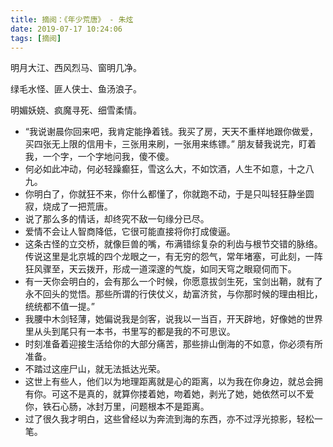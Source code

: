 ```yaml
---
title: 摘阅：《年少荒唐》 - 朱炫
date: 2019-07-17 10:24:06
tags: [摘阅]
---
```


明月大江、西风烈马、窗明几净。

绿毛水怪、匪人侠士、鱼汤浪子。

明媚妖娆、疯魔寻死、细雪柔情。

<!--more-->

- “我说谢晨你回来吧，我肯定能挣着钱。我买了房，天天不重样地跟你做爱，买四张无上限的信用卡，三张用来刷，一张用来练镖。” 朋友替我说完，盯着我，一个字，一个字地问我，傻不傻。
- 何必如此冲动，何必轻躁癫狂，雪这么大，不如饮酒，人生不如意，十之八九。
- 你明白了，你就狂不来，你什么都懂了，你就跑不动，于是只叫轻狂静坐圆寂，烧成了一把荒唐。
- 说了那么多的情话，却终究不敌一句缘分已尽。
- 爱情不会让人智商降低，它很可能直接将你打成傻逼。
- 这条古怪的立交桥，就像巨兽的嘴，布满错综复杂的利齿与根节交错的脉络。传说这里是北京城的四个龙眼之一，有无穷的怨气，常年堵塞，可此刻，一阵狂风骤至，天云拨开，形成一道深邃的气旋，如同天穹之眼窥伺而下。
- 有一天你会明白的，会有那么一个时候，你愿意拔剑生死，宝剑出鞘，就有了永不回头的觉悟。那些所谓的行侠仗义，劫富济贫，与你那时候的理由相比，统统都不值一提。”
- 我腰中木剑轻薄，她偏说我是剑客，说我以一当百，开天辟地，好像她的世界里从头到尾只有一本书，书里写的都是我的不可思议。
- 时刻准备着迎接生活给你的大部分痛苦，那些排山倒海的不如意，你必须有所准备。
- 不踏过这座尸山，就无法抵达光荣。
- 这世上有些人，他们以为地理距离就是心的距离，以为我在你身边，就总会拥有你。可这不是真的，就算你搂着她，吻着她，剥光了她，她依然可以不爱你，铁石心肠，冰封万里，问题根本不是距离。
- 过了很久我才明白，这些曾经以为奔流到海的东西，亦不过浮光掠影，轻松一笔。

